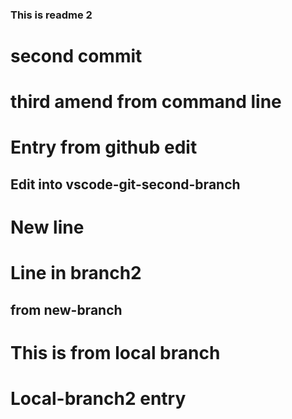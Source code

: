 ### This is readme 2
# second commit
# third amend from command line

# Entry from github edit

## Edit into vscode-git-second-branch
# New line
# Line in branch2

## from new-branch
# This is from local branch

# Local-branch2 entry